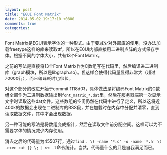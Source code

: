 ```yaml
---
layout: post
title: "EGUI Font Matrix"
date: 2014-05-02 19:17:10 +0800
comments: true
categories: 
---
```


Font Matrix是EGUI表示字体的一种形式。由于要减少对外部库的使用，没办法加载freetype这样的库来读取ttf，所以在EGUI内部直接用二进制点阵的方式保存字体。根据不同的字体大小，共有13个Font Matrix。

之前的写法是直接将13个Font Matrix作为C数组写在代码里，然后编译进二进制库（graph模块，所以是libgraph.so）。但这样会使得代码量显得非常大（超过70000行），而且编译耗时也很长。

对这个部分的改进开始于commit 1118d03，具体做法是将编码Font Matrix的C数组全部作为二进制数据输出到`font_matrix_*.dat`里，然后在服务器端第一次显示文字时读取这些dat文件。这些数组的空间仍然在代码中进行了定义，所以这将近400k的数据会出现在二进制库的BSS段，并在加载时在内存中分配并清零，直到读取数据文件，其中才会出现数据。

另一种可能的写法是将数组变成指针，然后在读取文件前分配空间。这样可以为不需要字体的情况减少内存使用。

消去之后的代码量为45507行，通过`find . \( -name '*.c' -o -name '*.h' \) -exec cat {} \; | wc -l`命令统计。当然，代码量什么的只是自我满足而已。
